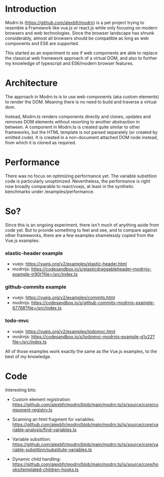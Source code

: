# Introduction

Modrn.ts (https://github.com/alexbfr/modrn) is a pet project trying to resemble a Framework like 
vue.js or react.js while only focusing on modern browsers and web technologies. 
Since the browser landscape has shrunk considerably, almost all browsers should be compatible as long
as web components and ES6 are supported.

This started as an experiment to see if web components are able to replace the classical web framework
approach of a virtual DOM, and also to further my knowledge of typescript and ES6/modern browser features.

# Architecture

The approach in Modrn.ts is to use web components (aka custom elements) to render
the DOM. Meaning there is no need to build and traverse a virtual dom.

Instead, Modrn.ts renders components directly and clones, updates
and removes DOM elements without resorting to another abstraction in between. 
A component in Modrn.ts is created quite similar to other frameworks, but the
HTML template is not parsed separately (or created by emitted code). It is created
in a non-document attached DOM node instead, from which it is cloned as required.

# Performance
There was no focus on optimizing performance yet. The variable substition code is particularly
unoptimized. Nevertheless, the performance is right now broadly comparable to react/vuejs,
at least in the synthetic benchmarks under /examples/performance. 

# So?
Since this is an ongoing experiment, there isn't much of anything aside from code yet. But to 
provide something to feel and see, and to compare against other frameworks, there
are a few examples shamelessly copied from the Vue.js examples:

### elastic-header example
* vuejs: https://vuejs.org/v2/examples/elastic-header.html
* modrnjs: https://codesandbox.io/s/elasticdraggableheader-modrnjs-example-tr90t?file=/src/index.ts

### github-commits example
* vuejs: https://vuejs.org/v2/examples/commits.html
* modrnjs: https://codesandbox.io/s/github-commits-modrnjs-example-67768?file=/src/index.ts

### todo-mvc
* vuejs: https://vuejs.org/v2/examples/todomvc.html
* modrnjs: https://codesandbox.io/s/todomvc-modrnjs-example-g1y22?file=/src/index.ts

All of those examples work exactly the same as the Vue.js examples, to the best
of my knowledge.

# Code
Interesting bits:

* Custom element registration:
  https://github.com/alexbfr/modrn/blob/main/modrn.ts/js/source/core/component-registry.ts

* Scanning an html fragment for variables:
  https://github.com/alexbfr/modrn/blob/main/modrn.ts/js/source/core/variable-analysis/find-variables.ts
  
* Variable substition:
  https://github.com/alexbfr/modrn/blob/main/modrn.ts/js/source/core/variable-substition/substitute-variables.ts
  
* Dynamic child handling:
  https://github.com/alexbfr/modrn/blob/main/modrn.ts/js/source/core/hooks/templated-children-hooks.ts
